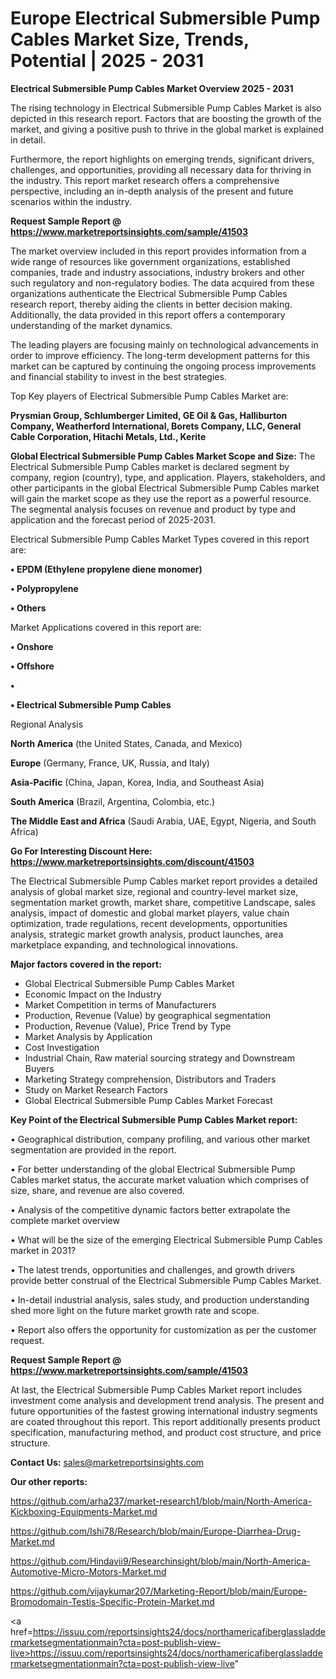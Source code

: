# Europe Electrical Submersible Pump Cables Market Size, Trends, Potential | 2025 - 2031

<Strong> Electrical Submersible Pump Cables Market Overview 2025 - 2031</strong>

The rising technology in Electrical Submersible Pump Cables Market is also depicted in this research report. Factors that are boosting the growth of the market, and giving a positive push to thrive in the global market is explained in detail.

Furthermore, the report highlights on emerging trends, significant drivers, challenges, and opportunities, providing all necessary data for thriving in the industry. This report market research offers a comprehensive perspective, including an in-depth analysis of the present and future scenarios within the industry.

<strong>Request Sample Report @ <a href=https://www.marketreportsinsights.com/sample/41503>https://www.marketreportsinsights.com/sample/41503</a></strong>

The market overview included in this report provides information from a wide range of resources like government organizations, established companies, trade and industry associations, industry brokers and other such regulatory and non-regulatory bodies. The data acquired from these organizations authenticate the Electrical Submersible Pump Cables research report, thereby aiding the clients in better decision making. Additionally, the data provided in this report offers a contemporary understanding of the market dynamics.

The leading players are focusing mainly on technological advancements in order to improve efficiency. The long-term development patterns for this market can be captured by continuing the ongoing process improvements and financial stability to invest in the best strategies.

Top Key players of Electrical Submersible Pump Cables Market are:

<strong>Prysmian Group, Schlumberger Limited, GE Oil & Gas, Halliburton Company, Weatherford International, Borets Company, LLC, General Cable Corporation, Hitachi Metals, Ltd., Kerite</strong>

<strong><b>Global Electrical Submersible Pump Cables Market Scope and Size:</b></strong>
The Electrical Submersible Pump Cables market is declared segment by company, region (country), type, and application. Players, stakeholders, and other participants in the global Electrical Submersible Pump Cables market will gain the market scope as they use the report as a powerful resource. The segmental analysis focuses on revenue and product by type and application and the forecast period of 2025-2031.

Electrical Submersible Pump Cables Market Types covered in this report are:

<strong>•  EPDM (Ethylene propylene diene monomer)

•  Polypropylene

•  Others</strong>

Market Applications covered in this report are:

<strong>•  Onshore

•  Offshore

•  

•  Electrical Submersible Pump Cables</strong> 

Regional Analysis

<strong>North America</strong> (the United States, Canada, and Mexico)

<strong>Europe</strong> (Germany, France, UK, Russia, and Italy)

<strong>Asia-Pacific</strong> (China, Japan, Korea, India, and Southeast Asia)

<strong>South America</strong> (Brazil, Argentina, Colombia, etc.)

<strong>The Middle East and Africa</strong> (Saudi Arabia, UAE, Egypt, Nigeria, and South Africa)

<strong>Go For Interesting Discount Here: <a href=https://www.marketreportsinsights.com/discount/41503>https://www.marketreportsinsights.com/discount/41503</a></strong>

The Electrical Submersible Pump Cables market report provides a detailed analysis of global market size, regional and country-level market size, segmentation market growth, market share, competitive Landscape, sales analysis, impact of domestic and global market players, value chain optimization, trade regulations, recent developments, opportunities analysis, strategic market growth analysis, product launches, area marketplace expanding, and technological innovations.

<strong><b>Major factors covered in the report:</b></strong>
<ul>
  <li>Global Electrical Submersible Pump Cables Market </li>
  <li>Economic Impact on the Industry</li>
  <li>Market Competition in terms of Manufacturers</li>
  <li>Production, Revenue (Value) by geographical segmentation</li>
  <li>Production, Revenue (Value), Price Trend by Type</li>
  <li>Market Analysis by Application</li>
  <li>Cost Investigation</li>
  <li>Industrial Chain, Raw material sourcing strategy and Downstream Buyers</li>
  <li>Marketing Strategy comprehension, Distributors and Traders</li>
  <li>Study on Market Research Factors</li>
  <li>Global Electrical Submersible Pump Cables Market Forecast</li>
</ul>

<strong><b>Key Point of the Electrical Submersible Pump Cables Market report:</b></strong>

• Geographical distribution, company profiling, and various other market segmentation are provided in the report.

• For better understanding of the global Electrical Submersible Pump Cables market status, the accurate market valuation which comprises of size, share, and revenue are also covered.

• Analysis of the competitive dynamic factors better extrapolate the complete market overview

• What will be the size of the emerging Electrical Submersible Pump Cables market in 2031?

• The latest trends, opportunities and challenges, and growth drivers provide better construal of the Electrical Submersible Pump Cables Market.

• In-detail industrial analysis, sales study, and production understanding shed more light on the future market growth rate and scope.

• Report also offers the opportunity for customization as per the customer request.

<strong>Request Sample Report @ <a href=https://www.marketreportsinsights.com/sample/41503>https://www.marketreportsinsights.com/sample/41503</a></strong>

At last, the Electrical Submersible Pump Cables Market report includes investment come analysis and development trend analysis. The present and future opportunities of the fastest growing international industry segments are coated throughout this report. This report additionally presents product specification, manufacturing method, and product cost structure, and price structure.

<strong>Contact Us:</strong>
sales@marketreportsinsights.com

<strong>Our other reports:</strong>

<a href=https://github.com/arha237/market-research1/blob/main/North-America-Kickboxing-Equipments-Market.md>https://github.com/arha237/market-research1/blob/main/North-America-Kickboxing-Equipments-Market.md</a>

<a href=https://github.com/Ishi78/Research/blob/main/Europe-Diarrhea-Drug-Market.md>https://github.com/Ishi78/Research/blob/main/Europe-Diarrhea-Drug-Market.md</a>

<a href=https://github.com/Hindavii9/Researchinsight/blob/main/North-America-Automotive-Micro-Motors-Market.md>https://github.com/Hindavii9/Researchinsight/blob/main/North-America-Automotive-Micro-Motors-Market.md</a>

<a href=https://github.com/vijaykumar207/Marketing-Report/blob/main/Europe-Bromodomain-Testis-Specific-Protein-Market.md>https://github.com/vijaykumar207/Marketing-Report/blob/main/Europe-Bromodomain-Testis-Specific-Protein-Market.md</a>

<a href=https://issuu.com/reportsinsights24/docs/northamericafiberglassladdermarketsegmentationmain?cta=post-publish-view-live>https://issuu.com/reportsinsights24/docs/northamericafiberglassladdermarketsegmentationmain?cta=post-publish-view-live</a>"
